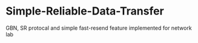 # Simple-Reliable-Data-Transfer
GBN, SR protocal and simple fast-resend feature implemented for network lab
